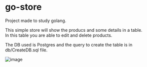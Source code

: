# go-store
Project made to study golang.

This simple store will show the producs and some details in a table.<br>
In this table you are able to edit and delete products.<br>

The DB used is Postgres and the query to create the table is in db/CreateDB.sql file.

![image](https://user-images.githubusercontent.com/62750796/151549878-1e0065f3-1b96-498d-90a8-fbae3faf7d4f.png)
